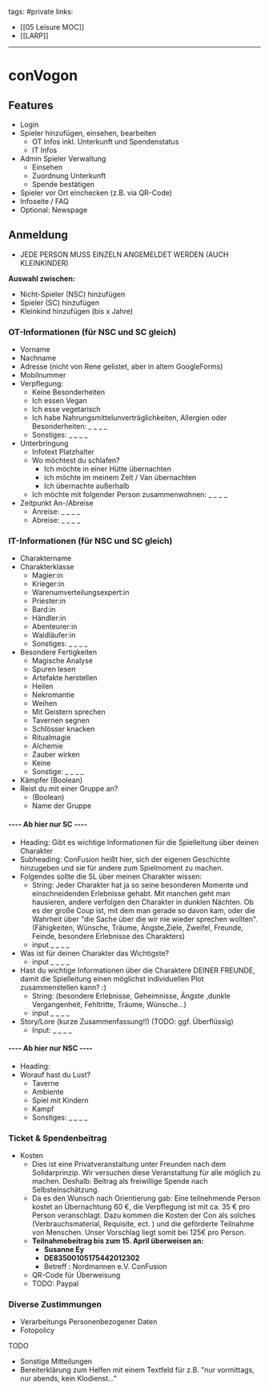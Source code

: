 tags: #private
links:
- [[05 Leisure MOC]]
- [[LARP]]

---
# conVogon

## Features
- Login
- Spieler hinzufügen, einsehen, bearbeiten
    - OT Infos inkl. Unterkunft und Spendenstatus
    - IT Infos
- Admin Spieler Verwaltung
    - Einsehen
    - Zuordnung Unterkunft
    - Spende bestätigen
- Spieler vor Ort einchecken (z.B. via QR-Code)
- Infoseite / FAQ
- Optional: Newspage


## Anmeldung
- JEDE PERSON MUSS EINZELN ANGEMELDET WERDEN (AUCH KLEINKINDER)

**Auswahl zwischen:**
- Nicht-Spieler (NSC) hinzufügen
- Spieler (SC) hinzufügen
- Kleinkind hinzufügen (bis x Jahre)

### OT-Informationen (für NSC und SC gleich)
- Vorname
- Nachname
- Adresse (nicht von Rene gelistet, aber in altem GoogleForms)
- Mobilnummer
- Verpflegung:
    - Keine Besonderheiten
    - Ich essen Vegan
    - Ich esse vegetarisch
    - Ich habe Nahrungsmittelunverträglichkeiten, Allergien oder Besonderheiten: _ _ _ _
    - Sonstiges: _ _ _ _
- Unterbringung
    - Infotext Platzhalter
    - Wo möchtest du schlafen?
        - Ich möchte in einer Hütte übernachten
        - ich möchte im meinem Zelt / Van übernachten
        - Ich übernachte außerhalb
    - Ich möchte mit folgender Person zusammenwohnen: _ _ _ _
- Zeitpunkt An-/Abreise
    - Anreise: _ _ _ _
    - Abreise: _ _ _ _

### IT-Informationen (für NSC und SC gleich)
- Charaktername
- Charakterklasse
    - Magier:in
    - Krieger:in
    - Warenumverteilungsexpert:in
    - Priester:in
    - Bard:in
    - Händler:in
    - Abenteurer:in
    - Waldläufer:in
    - Sonstiges: _ _ _ _
- Besondere Fertigkeiten
    - Magische Analyse
    - Spuren lesen
    - Artefakte herstellen
    - Heilen
    - Nekromantie
    - Weihen
    - Mit Geistern sprechen
    - Tavernen segnen
    - Schlösser knacken
    - Ritualmagie
    - Alchemie
    - Zauber wirken
    - Keine
    - Sonstige: _ _ _ _
- Kämpfer (Boolean)
- Reist du mit einer Gruppe an?
    - (Boolean)
    - Name der Gruppe

#### ---- Ab hier nur SC ----
- Heading: Gibt es wichtige Informationen für die Spielleitung über deinen Charakter
- Subheading: ConFusion heißt hier, sich der eigenen Geschichte hinzugeben und sie für andere zum Spielmoment zu machen.
- Folgendes sollte die SL über meinen Charakter wissen:
    - String: Jeder Charakter hat ja so seine besonderen Momente und einschneidenden Erlebnisse gehabt. Mit manchen geht man hausieren, andere verfolgen den Charakter in dunklen Nächten. Ob es der große Coup ist, mit dem man gerade so davon kam, oder die Wahrheit über "die Sache über die wir nie wieder sprechen wollten".(Fähigkeiten, Wünsche, Träume, Ängste,Ziele, Zweifel, Freunde, Feinde, besondere Erlebnisse des Charakters)
    - input _ _ _ _
- Was ist für deinen Charakter das Wichtigste?
    - input _ _ _ _
- Hast du wichtige Informationen über die Charaktere DEINER FREUNDE, damit die Spielleitung einen möglichst individuellen Plot zusammenstellen kann? :)
    - String: (besondere Erlebnisse, Geheimnisse, Ängste ,dunkle Vergangenheit, Fehltritte, Träume, Wünsche...)
    - input _ _ _ _
- Story/Lore (kurze Zusammenfassung!!) (TODO: ggf. Überflüssig)
    - Input: _ _ _ _

#### ---- Ab hier nur NSC ----
- Heading:
- Worauf hast du Lust?
    - Taverne
    - Ambiente
    - Spiel mit Kindern
    - Kampf
    - Sonstiges: _ _ _ _

### Ticket & Spendenbeitrag
- Kosten
    - Dies ist eine Privatveranstaltung unter Freunden nach dem Solidarprinzip. Wir versuchen diese Veranstaltung für alle möglich zu machen. Deshalb: Beitrag als freiwillige Spende nach Selbsteinschätzung. 
	- Da es den Wunsch nach Orientierung gab: Eine teilnehmende Person kostet an Übernachtung 60 €, die Verpflegung ist mit ca. 35 € pro Person veranschlagt. Dazu kommen die Kosten der Con als solches (Verbrauchsmaterial, Requisite, ect. ) und die geförderte Teilnahme von Menschen. Unser Vorschlag liegt somit bei 125€ pro Person.
    - **Teilnahmebeitrag bis zum 15. April überweisen an:**
        - **Susanne Ey**
        - **DE83500105175442012302**
        - Betreff : Nordmannen e.V. ConFusion
    - QR-Code für Überweisung
    - TODO: Paypal

### Diverse Zustimmungen
- Verarbeitungs Personenbezogener Daten
- Fotopolicy



TODO
- Sonstige Mitteilungen
- Bereiterklärung zum Helfen mit einem Textfeld für z.B. "nur vormittags, nur abends, kein Klodienst..."